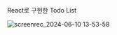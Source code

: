 React로 구현한 Todo List

![screenrec_2024-06-10 13-53-58](https://github.com/hijimin/Algorithm/assets/147786615/26d4da8e-cf46-419e-b9f8-a3300c3c9fcb)
